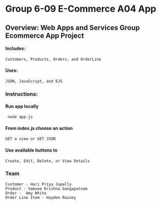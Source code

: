 # Group 6-09 E-Commerce A04 App

## Overview: Web Apps and Services Group Ecommerce App Project

#### Includes: 
```Customers, Products, Orders, and OrderLine```

#### Uses: 
```JSON, JavaScript, and EJS```

### Instructions:
#### Run app locally
``` node app.js```
#### From index.js choose an action
```GET a view or GET JSON```
#### Use available buttons to 
```Create, Edit, Delete, or View Details```

### Team
```
Customer - Hari Priya Jupally
Product - Vamsee Krishna Gangapatnam
Order -  Amy White
Order Line Item - Hayden Rainey
```
